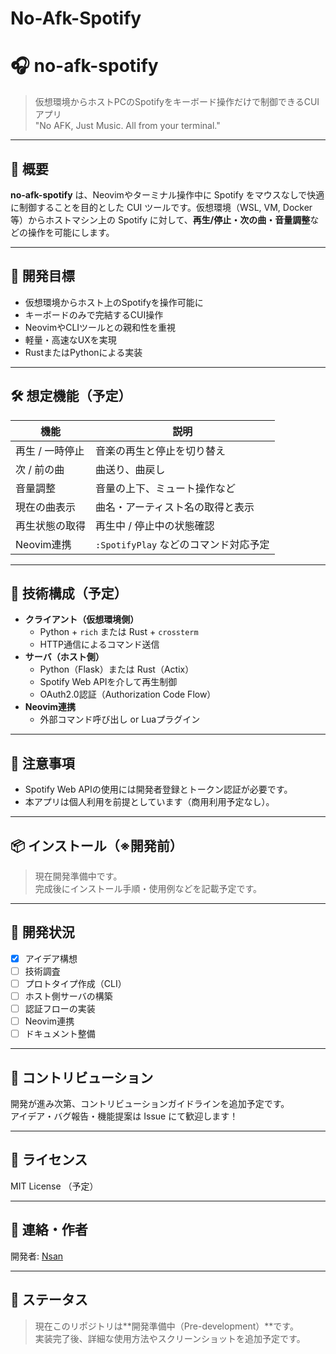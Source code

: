 # No-Afk-Spotify
# 🎧 no-afk-spotify

> 仮想環境からホストPCのSpotifyをキーボード操作だけで制御できるCUIアプリ  
> "No AFK, Just Music. All from your terminal."

---

## 📝 概要

**no-afk-spotify** は、Neovimやターミナル操作中に Spotify をマウスなしで快適に制御することを目的とした CUI ツールです。仮想環境（WSL, VM, Docker 等）からホストマシン上の Spotify に対して、**再生/停止・次の曲・音量調整**などの操作を可能にします。

---

## 🎯 開発目標

- 仮想環境からホスト上のSpotifyを操作可能に
- キーボードのみで完結するCUI操作
- NeovimやCLIツールとの親和性を重視
- 軽量・高速なUXを実現
- RustまたはPythonによる実装

---

## 🛠️ 想定機能（予定）

| 機能             | 説明                         |
|------------------|------------------------------|
| 再生 / 一時停止  | 音楽の再生と停止を切り替え     |
| 次 / 前の曲       | 曲送り、曲戻し                 |
| 音量調整         | 音量の上下、ミュート操作など     |
| 現在の曲表示     | 曲名・アーティスト名の取得と表示 |
| 再生状態の取得   | 再生中 / 停止中の状態確認       |
| Neovim連携       | `:SpotifyPlay` などのコマンド対応予定 |

---

## 🧪 技術構成（予定）

- **クライアント（仮想環境側）**
  - Python + `rich` または Rust + `crossterm`
  - HTTP通信によるコマンド送信
- **サーバ（ホスト側）**
  - Python（Flask）または Rust（Actix）
  - Spotify Web APIを介して再生制御
  - OAuth2.0認証（Authorization Code Flow）
- **Neovim連携**
  - 外部コマンド呼び出し or Luaプラグイン

---

## 🔐 注意事項

- Spotify Web APIの使用には開発者登録とトークン認証が必要です。
- 本アプリは個人利用を前提としています（商用利用予定なし）。

---

## 📦 インストール（※開発前）

> 現在開発準備中です。  
> 完成後にインストール手順・使用例などを記載予定です。

---

## 👷 開発状況

- [x] アイデア構想  
- [ ] 技術調査  
- [ ] プロトタイプ作成（CLI）  
- [ ] ホスト側サーバの構築  
- [ ] 認証フローの実装  
- [ ] Neovim連携  
- [ ] ドキュメント整備  

---

## 🤝 コントリビューション

開発が進み次第、コントリビューションガイドラインを追加予定です。  
アイデア・バグ報告・機能提案は Issue にて歓迎します！

---

## 📄 ライセンス

MIT License （予定）

---

## 📢 連絡・作者

開発者: [Nsan](https://github.com/Nsan0303)  

---

## 🚧 ステータス

> 現在このリポジトリは**開発準備中（Pre-development）**です。  
> 実装完了後、詳細な使用方法やスクリーンショットを追加予定です。

